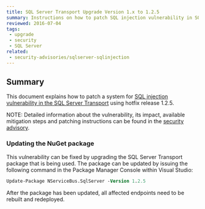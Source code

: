 ```yaml
---
title: SQL Server Transport Upgrade Version 1.x to 1.2.5
summary: Instructions on how to patch SQL injection vulnerability in SQL Server Transport version 1.x
reviewed: 2016-07-04
tags:
 - upgrade
 - security
 - SQL Server
related:
 - security-advisories/sqlserver-sqlinjection
---
```



## Summary

This document explains how to patch a system for [SQL injection vulnerability in the SQL Server Transport](https://github.com/Particular/NServiceBus.SqlServer/issues/272) using hotfix release 1.2.5.

NOTE: Detailed information about the vulnerability, its impact, available mitigation steps and patching instructions can be found in the [security advisory](/security-advisories/sqlserver-sqlinjection.md).


### Updating the NuGet package

This vulnerability can be fixed by upgrading the SQL Server Transport package that is being used. The package can be updated by issuing the following command in the Package Manager Console within Visual Studio:

```ps
Update-Package NServiceBus.SqlServer -Version 1.2.5
```

After the package has been updated, all affected endpoints need to be rebuilt and redeployed.